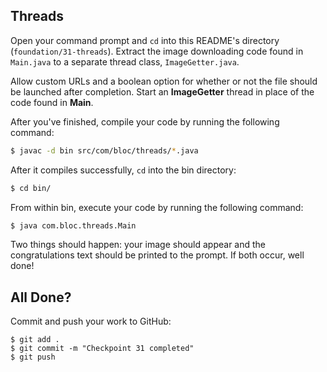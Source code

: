 ## Threads

Open your command prompt and `cd` into this README's directory (`foundation/31-threads`). 
Extract the image downloading code found in `Main.java` to a separate thread class, `ImageGetter.java`.

Allow custom URLs and a boolean option for whether or not the file should be launched after completion. 
Start an **ImageGetter** thread in place of the code found in **Main**.

After you've finished, compile your code by running the following command:

```bash
$ javac -d bin src/com/bloc/threads/*.java
```

After it compiles successfully, `cd` into the bin directory:

```bash
$ cd bin/
```

From within bin, execute your code by running the following command:

```bash
$ java com.bloc.threads.Main
```

Two things should happen: your image should appear and the congratulations text should be printed to the prompt.
If both occur, well done!

## All Done?

Commit and push your work to GitHub:

```bash(/Users/your_user_name/where/you/keep/your/work/android-source)
$ git add .
$ git commit -m "Checkpoint 31 completed"
$ git push
```